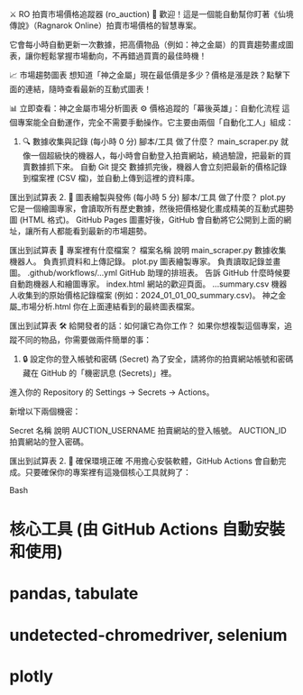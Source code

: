 ⚔️ RO 拍賣市場價格追蹤器 (ro_auction)
👋 歡迎！這是一個能自動幫你盯著《仙境傳說》（Ragnarok Online）拍賣市場價格的智慧專案。

它會每小時自動更新一次數據，把高價物品（例如：神之金屬）的買賣趨勢畫成圖表，讓你輕鬆掌握市場動向，不再錯過買賣的最佳時機！

📈 市場趨勢圖表
想知道「神之金屬」現在最低價是多少？價格是漲是跌？點擊下面的連結，隨時查看最新的互動式圖表！

📊 立即查看：神之金屬市場分析圖表
⚙️ 價格追蹤的「幕後英雄」：自動化流程
這個專案能全自動運作，完全不需要手動操作。它主要由兩個「自動化工人」組成：

1. 🔍 數據收集與記錄 (每小時 0 分)
腳本/工具 做了什麼？
main_scraper.py 就像一個超級快的機器人，每小時會自動登入拍賣網站，繞過驗證，把最新的買賣數據抓下來。
自動 Git 提交 數據抓完後，機器人會立刻把最新的價格記錄到檔案裡 (CSV 檔)，並自動上傳到這裡的資料庫。

匯出到試算表
2. 🎨 圖表繪製與發佈 (每小時 5 分)
腳本/工具 做了什麼？
plot.py 它是一個繪圖專家，會讀取所有歷史數據，然後把價格變化畫成精美的互動式趨勢圖 (HTML 格式)。
GitHub Pages 圖畫好後，GitHub 會自動將它公開到上面的網址，讓所有人都能看到最新的市場趨勢。

匯出到試算表
📂 專案裡有什麼檔案？
檔案名稱 說明
main_scraper.py 數據收集機器人。 負責抓資料和上傳記錄。
plot.py 圖表繪製專家。 負責讀取記錄並畫圖。
.github/workflows/...yml GitHub 助理的排班表。 告訴 GitHub 什麼時候要自動跑機器人和繪圖專家。
index.html 網站的歡迎頁面。
...summary.csv 機器人收集到的原始價格記錄檔案 (例如：2024_01_01_00_summary.csv)。
神之金屬_市場分析.html 你在上面連結看到的最終圖表檔案。

匯出到試算表
🛠️ 給開發者的話：如何讓它為你工作？
如果你想複製這個專案，追蹤不同的物品，你需要做兩件簡單的事：

1. 🔒 設定你的登入帳號和密碼 (Secret)
為了安全，請將你的拍賣網站帳號和密碼藏在 GitHub 的「機密訊息 (Secrets)」裡。

進入你的 Repository 的 Settings -> Secrets -> Actions。

新增以下兩個機密：

Secret 名稱 說明
AUCTION_USERNAME 拍賣網站的登入帳號。
AUCTION_ID 拍賣網站的登入密碼。

匯出到試算表
2. 🔌 確保環境正確
不用擔心安裝軟體，GitHub Actions 會自動完成。只要確保你的專案裡有這幾個核心工具就夠了：

Bash

# 核心工具 (由 GitHub Actions 自動安裝和使用)

# pandas, tabulate

# undetected-chromedriver, selenium

# plotly
